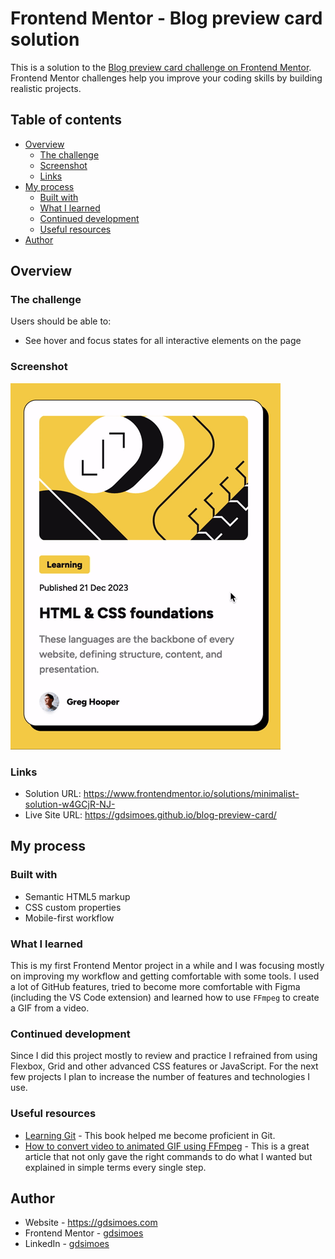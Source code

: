 # Frontend Mentor - Blog preview card solution

This is a solution to the [Blog preview card challenge on Frontend Mentor](https://www.frontendmentor.io/challenges/blog-preview-card-ckPaj01IcS). Frontend Mentor challenges help you improve your coding skills by building realistic projects.

## Table of contents

-   [Overview](#overview)
    -   [The challenge](#the-challenge)
    -   [Screenshot](#screenshot)
    -   [Links](#links)
-   [My process](#my-process)
    -   [Built with](#built-with)
    -   [What I learned](#what-i-learned)
    -   [Continued development](#continued-development)
    -   [Useful resources](#useful-resources)
-   [Author](#author)

## Overview

### The challenge

Users should be able to:

-   See hover and focus states for all interactive elements on the page

### Screenshot

![GIF of the website](./screen.gif)

### Links

-   Solution URL: <https://www.frontendmentor.io/solutions/minimalist-solution-w4GCjR-NJ->
-   Live Site URL: <https://gdsimoes.github.io/blog-preview-card/>

## My process

### Built with

-   Semantic HTML5 markup
-   CSS custom properties
-   Mobile-first workflow

### What I learned

This is my first Frontend Mentor project in a while and I was focusing mostly on improving my workflow and getting comfortable with some tools. I used a lot of GitHub features, tried to become more comfortable with Figma (including the VS Code extension) and learned how to use `FFmpeg` to create a GIF from a video.

### Continued development

Since I did this project mostly to review and practice I refrained from using Flexbox, Grid and other advanced CSS features or JavaScript. For the next few projects I plan to increase the number of features and technologies I use.

### Useful resources

-   [Learning Git](https://www.oreilly.com/library/view/learning-git/9781098133900/) - This book helped me become proficient in Git.
-   [How to convert video to animated GIF using FFmpeg](https://shotstack.io/learn/convert-video-gif-ffmpeg/) - This is a great article that not only gave the right commands to do what I wanted but explained in simple terms every single step.

## Author

-   Website - <https://gdsimoes.com>
-   Frontend Mentor - [gdsimoes](https://www.frontendmentor.io/profile/gdsimoes)
-   LinkedIn - [gdsimoes](https://www.linkedin.com/in/gdsimoes)
